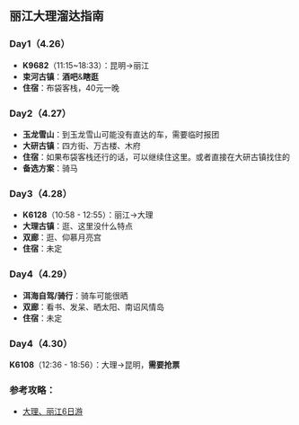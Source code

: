 ## 丽江大理溜达指南

### Day1（4.26）
* **K9682**（11:15~18:33）：昆明->丽江
* **束河古镇**：**酒吧**&**瞎逛**
* **住宿**：布袋客栈，40元一晚

### Day2（4.27）
* **玉龙雪山**：到玉龙雪山可能没有直达的车，需要临时报团
* **大研古镇**：四方街、万古楼、木府
* **住宿**：如果布袋客栈还行的话，可以继续住这里。或者直接在大研古镇找住的
* **备选方案**：骑马

### Day3（4.28）
* **K6128**（10:58 - 12:55）：丽江->大理
* **大理古镇**：逛、这里没什么特点
* **双廊**：逛、仰慕月亮宫
* **住宿**：未定

### Day4（4.29）
* **洱海自驾/骑行**：骑车可能很晒
* **双廊**：看书、发呆、晒太阳、南诏风情岛
* **住宿**：未定

### Day4（4.30）
**K6108**（12:36 - 18:56）：大理->昆明，**需要抢票**


### 参考攻略：
* [大理、丽江6日游](http://lvyou.baidu.com/plan/45da69b7ba1bb4ea2ede24c1)
